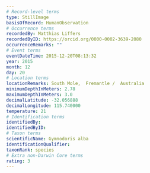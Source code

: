 ```yaml
---
# Record-level terms
type: StillImage
basisOfRecord: HumanObservation
# Occurrence terms
recordedBy: Matthias Liffers
recordedByID: https://orcid.org/0000-0002-3639-2080
occurrenceRemarks: ""
# Event terms
eventDateTime: 2015-12-20T08:13:32
year: 2015
month: 12
day: 20
# Location terms
locationRemarks: South Mole,  Fremantle /  Australia
minimumDepthInMeters: 2.78
maximumDepthInMeters: 3.0
decimalLatitude: -32.056888
decimalLongitude: 115.740000
temperature: 21
# Identification terms
identifiedBy: 
identifiedByID: 
# Taxon terms
scientificName: Gymnodoris alba
identificationQualifier: 
taxonRank: species
# Extra non-Darwin Core terms
rating: 3
---
```

